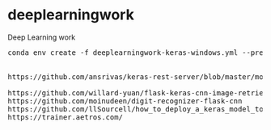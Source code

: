 # deeplearningwork
Deep Learning work

<pre>
conda env create -f deeplearningwork-keras-windows.yml --prefix e:/deeplearningworkkerasvirtualenv


https://github.com/ansrivas/keras-rest-server/blob/master/models/modelcreator.py

https://github.com/willard-yuan/flask-keras-cnn-image-retrieval
https://github.com/moinudeen/digit-recognizer-flask-cnn
https://github.com/llSourcell/how_to_deploy_a_keras_model_to_production
https://trainer.aetros.com/
</pre>
